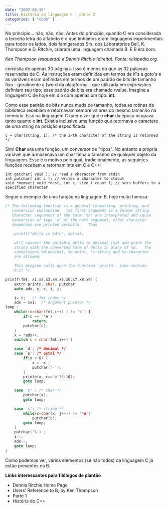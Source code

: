 ```yaml
---
date: "2007-08-15"
title: História da linguagem C - parte 2
categories: [ "code" ]
---
```

No princípio... não, não, não. Antes do princípio, quando C era considerada a terceira letra do alfabeto e o que tínhamos eram linguagens experimentais para todos os lados, dois famigerados Srs. dos Laboratórios Bell, K. Thompson e D. Ritchie, criaram uma linguagem chamada B. E B era bom.



*Ken Thompson (esquerda) e Dennis Ritchie (direita). Fonte: wikipedia.org.*

 consistia de apenas 30 páginas. Isso é menos do que as 32 palavras reservadas de C. As instruções eram definidas em termos de if's e goto's e as variáveis eram definidas em termos de um padrão de bits de tamanho fixo - geralmente a [word da plataforma - que utilizada em expressões definiam seu tipo; esse padrão de bits era chamado rvalue. Imagine a linguagem C de hoje em dia com apenas um tipo: **int**.

Como esse padrão de bits nunca muda de tamanho, todas as rotinas da biblioteca recebiam e retornavam sempre valores do mesmo tamanho na memória. Isso na linguagem C quer dizer que o **char** da época ocupava tanto quanto o **int**. Existia inclusive uma função que retornava o caractere de uma string na posição especificada:

```
c = char(string, i); /* the i-th character of the string is returned */
```

Sim! **Char** era uma função, um conversor de "tipos". No entanto a própria variável que armazenava um char tinha o tamanho de qualquer objeto da linguagem. Esse é o motivo pelo qual, tradicionalmente, as seguintes funções recebem e retornam ints em C e C++:

```
int getchar( void ); // read a character from stdin
int putchar( int c ); // writes a character to stdout
void *memset( void *dest, int c, size_t count ); // sets buffers to a specified character
```

Segue o exemplo de uma função na linguagem B, hoje muito famosa:

```c
/* The following function is a general formatting, printing, and
   conversion subroutine.  The first argument is a format string.
   Character sequences of the form `%x' are interpreted and cause
   conversion of type 'x' of the next argument, other character
   sequences are printed verbatim.   Thus

	printf("delta is %d*n", delta);

	will convert the variable delta to decimal (%d) and print the
	string with the converted form of delta in place of %d.   The
	conversions %d-decimal, %o-octal, *s-string and %c-character
	are allowed.

	This program calls upon the function `printn'. (see section
	9.1) */

printf(fmt, x1,x2,x3,x4,x5,x6,x7,x8,x9) {
	extrn printn, char, putchar;
	auto adx, x, c, i, j;

	i= 0;	/* fmt index */
	adx = &x1;	/* argument pointer */
loop :
	while((c=char(fmt,i++) ) != `%') {
		if(c == `*e')
			return;
		putchar(c);
	}
	x = *adx++;
	switch c = char(fmt,i++) {

	case `d': /* decimal */
	case `o': /* octal */
		if(x < O) {
			x = -x ;
			putchar('-');
		}
		printn(x, c=='o'?8:1O);
		goto loop;

	case 'c' : /* char */
		putchar(x);
		goto loop;

	case 's': /* string */
		while(c=char(x, j++)) != '*e')
			putchar(c);
		goto loop;
	}
	putchar('%') ;
	i--;
	adx--;
	goto loop;
} 

```

Como podemos ver, vários elementos (se não todos) da linguagem C já estão presentes na B.

**Links interessantes para filólogos de plantão**
    
 * Dennis Ritchie Home Page
 * Users' Reference to B, by Ken Thompson
 * Parte 1
 * História do C++

